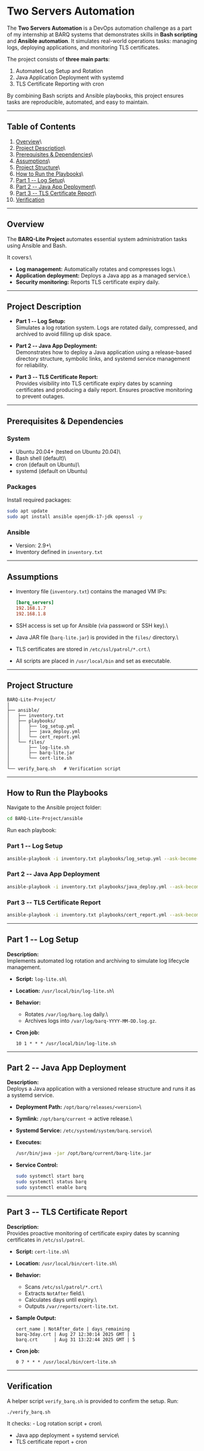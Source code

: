 # Two Servers Automation

The **Two Servers Automation** is a DevOps automation challenge as a part 
of my internship at BARQ systems that demonstrates skills in 
**Bash scripting** and **Ansible automation**.
It simulates real-world operations tasks: managing logs, deploying
applications, and monitoring TLS certificates.

The project consists of **three main parts**:
1. Automated Log Setup and Rotation
2. Java Application Deployment with systemd
3. TLS Certificate Reporting with cron

By combining Bash scripts and Ansible playbooks, this project ensures
tasks are reproducible, automated, and easy to maintain.

------------------------------------------------------------------------

##  Table of Contents

1.  [Overview](#overview)\
2.  [Project Description](#project-description)\
3.  [Prerequisites & Dependencies](#prerequisites--dependencies)\
4.  [Assumptions](#assumptions)\
5.  [Project Structure](#project-structure)\
6.  [How to Run the Playbooks](#how-to-run-the-playbooks)\
7.  [Part 1 -- Log Setup](#part-1--log-setup)\
8.  [Part 2 -- Java App Deployment](#part-2--java-app-deployment)\
9.  [Part 3 -- TLS Certificate Report](#part-3--tls-certificate-report)\
10. [Verification](#verification)

------------------------------------------------------------------------

##  Overview

The **BARQ-Lite Project** automates essential system administration
tasks using Ansible and Bash.

It covers:\
- **Log management:** Automatically rotates and compresses logs.\
- **Application deployment:** Deploys a Java app as a managed service.\
- **Security monitoring:** Reports TLS certificate expiry daily.

------------------------------------------------------------------------

##  Project Description

-   **Part 1 -- Log Setup:**\
    Simulates a log rotation system. Logs are rotated daily, compressed,
    and archived to avoid filling up disk space.

-   **Part 2 -- Java App Deployment:**\
    Demonstrates how to deploy a Java application using a release-based
    directory structure, symbolic links, and systemd service management
    for reliability.

-   **Part 3 -- TLS Certificate Report:**\
    Provides visibility into TLS certificate expiry dates by scanning
    certificates and producing a daily report. Ensures proactive
    monitoring to prevent outages.

------------------------------------------------------------------------

##  Prerequisites & Dependencies

### System

-   Ubuntu 20.04+ (tested on Ubuntu 20.04)\
-   Bash shell (default)\
-   cron (default on Ubuntu)\
-   systemd (default on Ubuntu)

### Packages

Install required packages:

``` bash
sudo apt update
sudo apt install ansible openjdk-17-jdk openssl -y
```

### Ansible

-   Version: 2.9+\
-   Inventory defined in `inventory.txt`

------------------------------------------------------------------------

##  Assumptions

-   Inventory file (`inventory.txt`) contains the managed VM IPs:

    ``` ini
    [barq_servers]
    192.168.1.7
    192.168.1.8
    ```

-   SSH access is set up for Ansible (via password or SSH key).\

-   Java JAR file (`barq-lite.jar`) is provided in the `files/`
    directory.\

-   TLS certificates are stored in `/etc/ssl/patrol/*.crt`.\

-   All scripts are placed in `/usr/local/bin` and set as executable.

------------------------------------------------------------------------

##  Project Structure

    BARQ-Lite-Project/
    │
    ├── ansible/
    │   ├── inventory.txt
    │   ├── playbooks/
    │   │   ├── log_setup.yml
    │   │   ├── java_deploy.yml
    │   │   └── cert_report.yml
    │   └── files/
    │       ├── log-lite.sh
    │       ├── barq-lite.jar
    │       └── cert-lite.sh
    │
    └── verify_barq.sh   # Verification script

------------------------------------------------------------------------

##  How to Run the Playbooks

Navigate to the Ansible project folder:

``` bash
cd BARQ-Lite-Project/ansible
```

Run each playbook:

### Part 1 -- Log Setup

``` bash
ansible-playbook -i inventory.txt playbooks/log_setup.yml --ask-become-pass
```

### Part 2 -- Java App Deployment

``` bash
ansible-playbook -i inventory.txt playbooks/java_deploy.yml --ask-become-pass
```

### Part 3 -- TLS Certificate Report

``` bash
ansible-playbook -i inventory.txt playbooks/cert_report.yml --ask-become-pass
```

------------------------------------------------------------------------

##  Part 1 -- Log Setup

**Description:**\
Implements automated log rotation and archiving to simulate log
lifecycle management.

-   **Script:** `log-lite.sh`\

-   **Location:** `/usr/local/bin/log-lite.sh`\

-   **Behavior:**

    -   Rotates `/var/log/barq.log` daily.\
    -   Archives logs into `/var/log/barq-YYYY-MM-DD.log.gz`.

-   **Cron job:**

        10 1 * * * /usr/local/bin/log-lite.sh

------------------------------------------------------------------------

##  Part 2 -- Java App Deployment

**Description:**\
Deploys a Java application with a versioned release structure and runs
it as a systemd service.

-   **Deployment Path:** `/opt/barq/releases/<version>`\

-   **Symlink:** `/opt/barq/current` → active release.\

-   **Systemd Service:** `/etc/systemd/system/barq.service`\

-   **Executes:**

    ``` bash
    /usr/bin/java -jar /opt/barq/current/barq-lite.jar
    ```

-   **Service Control:**

    ``` bash
    sudo systemctl start barq
    sudo systemctl status barq
    sudo systemctl enable barq
    ```

------------------------------------------------------------------------

##  Part 3 -- TLS Certificate Report

**Description:**\
Provides proactive monitoring of certificate expiry dates by scanning
certificates in `/etc/ssl/patrol`.

-   **Script:** `cert-lite.sh`\

-   **Location:** `/usr/local/bin/cert-lite.sh`\

-   **Behavior:**

    -   Scans `/etc/ssl/patrol/*.crt`.\
    -   Extracts `NotAfter` field.\
    -   Calculates days until expiry.\
    -   Outputs `/var/reports/cert-lite.txt`.

-   **Sample Output:**

        cert_name | NotAfter_date | days_remaining
        barq-3day.crt | Aug 27 12:30:14 2025 GMT | 1
        barq.crt      | Aug 31 13:22:44 2025 GMT | 5

-   **Cron job:**

        0 7 * * * /usr/local/bin/cert-lite.sh

------------------------------------------------------------------------

##  Verification

A helper script `verify_barq.sh` is provided to confirm the setup. Run:

``` bash
./verify_barq.sh
```

It checks: - Log rotation script + cron\
- Java app deployment + systemd service\
- TLS certificate report + cron
